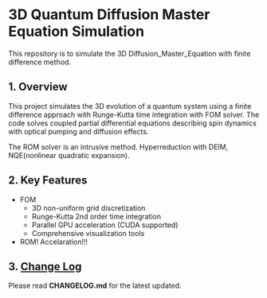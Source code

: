 # 3D Quantum Diffusion Master Equation Simulation
This repository is to simulate the 3D Diffusion_Master_Equation with finite difference method.

## 1. Overview
This project simulates the 3D evolution of a quantum system using a finite difference approach with Runge-Kutta time integration with FOM solver. The code solves coupled partial differential equations describing spin dynamics with optical pumping and diffusion effects.

The ROM solver is an intrusive method. Hyperreduction with DEIM, NQE(nonlinear quadratic expansion).

## 2. Key Features
- FOM
    - 3D non-uniform grid discretization
    - Runge-Kutta 2nd order time integration
    - Parallel GPU acceleration (CUDA supported)
    - Comprehensive visualization tools
- ROM! Accelaration!!!


## 3. [Change Log](https://github.com/xukeyu-phy/Diffusion_Master_Equation/blob/main/CHANGELOG.md)
Please read **CHANGELOG.md** for the latest updated.